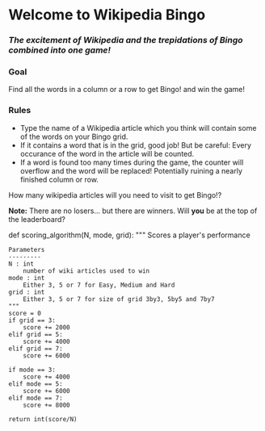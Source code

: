 # Welcome to Wikipedia Bingo


### *The excitement of Wikipedia and the trepidations of Bingo combined into one game!*

### Goal 
Find all the words in a column or a row to get Bingo! and win the game!

### Rules 
* Type the name of a Wikipedia article which you think will contain some of the words on your Bingo grid.
* If it contains a word that is in the grid, good job! But be careful: Every occurance of the word in the article will be counted.
* If a word is found too many times during the game, the counter will overflow and the word will be replaced! Potentially ruining a nearly finished column or row.

How many wikipedia articles will you need to visit to get Bingo!?

**Note:** There are no losers... but there are winners. Will **you** be at the top of the leaderboard?


def scoring_algorithm(N, mode, grid):
    """
    Scores a player's performance
    
    Parameters
    ---------
    N : int
        number of wiki articles used to win
    mode : int
        Either 3, 5 or 7 for Easy, Medium and Hard 
    grid : int 
        Either 3, 5 or 7 for size of grid 3by3, 5by5 and 7by7
    """
    score = 0 
    if grid == 3:
        score += 2000
    elif grid == 5:
        score += 4000
    elif grid == 7: 
        score += 6000
        
    if mode == 3: 
        score += 4000
    elif mode == 5:
        score += 6000
    elif mode == 7:
        score += 8000
    
    return int(score/N)

